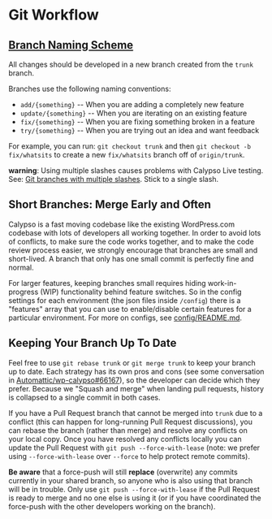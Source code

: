 # Git Workflow

## [Branch Naming Scheme](#branch-naming-scheme)

All changes should be developed in a new branch created from the `trunk` branch.

Branches use the following naming conventions:

- `add/{something}` -- When you are adding a completely new feature
- `update/{something}` -- When you are iterating on an existing feature
- `fix/{something}` -- When you are fixing something broken in a feature
- `try/{something}` -- When you are trying out an idea and want feedback

For example, you can run: `git checkout trunk` and then `git checkout -b fix/whatsits` to create a new `fix/whatsits` branch off of `origin/trunk`.

**warning**: Using multiple slashes causes problems with Calypso Live testing. See: [Git branches with multiple slashes](https://stackoverflow.com/questions/2527355/using-the-slash-character-in-git-branch-name). Stick to a single slash.

## Short Branches: Merge Early and Often

Calypso is a fast moving codebase like the existing WordPress.com codebase with lots of developers all working together. In order to avoid lots of conflicts, to make sure the code works together, and to make the code review process easier, we strongly encourage that branches are small and short-lived. A branch that only has one small commit is perfectly fine and normal.

For larger features, keeping branches small requires hiding work-in-progress (WIP) functionality behind feature switches. So in the config settings for each environment (the json files inside `/config`) there is a "features" array that you can use to enable/disable certain features for a particular environment. For more on configs, see [config/README.md](../config/README.md).

## Keeping Your Branch Up To Date

Feel free to use `git rebase trunk` or `git merge trunk` to keep your branch up to date. Each strategy has its own pros and cons (see some conversation in [Automattic/wp-calypso#66167](https://github.com/Automattic/wp-calypso/pull/66167)), so the developer can decide which they prefer. Because we "Squash and merge" when landing pull requests, history is collapsed to a single commit in both cases.

If you have a Pull Request branch that cannot be merged into `trunk` due to a conflict (this can happen for long-running Pull Request discussions), you can rebase the branch (rather than merge) and resolve any conflicts on your local copy. Once you have resolved any conflicts locally you can update the Pull Request with `git push --force-with-lease` (note: we prefer using `--force-with-lease` over `--force` to help protect remote commits).

**Be aware** that a force-push will still **replace** (overwrite) any commits currently in your shared branch, so anyone who is also using that branch will be in trouble. Only use `git push --force-with-lease` if the Pull Request is ready to merge and no one else is using it (or if you have coordinated the force-push with the other developers working on the branch).
